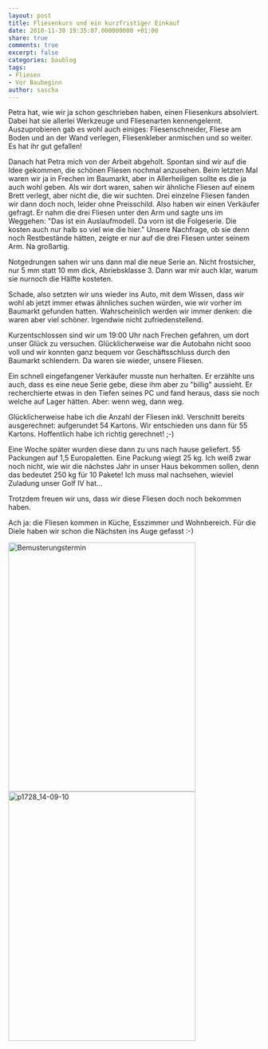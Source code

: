 ```yaml
---
layout: post
title: Fliesenkurs und ein kurzfristiger Einkauf
date: 2010-11-30 19:35:07.000000000 +01:00
share: true
comments: true
excerpt: false
categories: baublog
tags:
- Fliesen
- Vor Baubeginn
author: sascha
---
```

Petra hat, wie wir ja schon geschrieben haben, einen Fliesenkurs absolviert. Dabei hat sie allerlei Werkzeuge und Fliesenarten kennengelernt. Auszuprobieren gab es wohl auch einiges: Fliesenschneider, Fliese am Boden und an der Wand verlegen, Fliesenkleber anmischen und so weiter. Es hat ihr gut gefallen!

Danach hat Petra mich von der Arbeit abgeholt. Spontan sind wir auf die Idee gekommen, die schönen Fliesen nochmal anzusehen. Beim letzten Mal waren wir ja in Frechen im Baumarkt, aber in Allerheiligen sollte es die ja auch wohl geben. Als wir dort waren, sahen wir ähnliche Fliesen auf einem Brett verlegt, aber nicht die, die wir suchten. Drei einzelne Fliesen fanden wir dann doch noch, leider ohne Preisschild. Also haben wir einen Verkäufer gefragt. Er nahm die drei Fliesen unter den Arm und sagte uns im Weggehen: "Das ist ein Auslaufmodell. Da vorn ist die Folgeserie. Die kosten auch nur halb so viel wie die hier." Unsere Nachfrage, ob sie denn noch Restbestände hätten, zeigte er nur auf die drei Fliesen unter seinem Arm. Na großartig.

Notgedrungen sahen wir uns dann mal die neue Serie an. Nicht frostsicher, nur 5 mm statt 10 mm dick, Abriebsklasse 3. Dann war mir auch klar, warum sie nurnoch die Hälfte kosteten.

Schade, also setzten wir uns wieder ins Auto, mit dem Wissen, dass wir wohl ab jetzt immer etwas ähnliches suchen würden, wie wir vorher im Baumarkt gefunden hatten. Wahrscheinlich werden wir immer denken: die waren aber viel schöner. Irgendwie nicht zufriedenstellend.

Kurzentschlossen sind wir um 19:00 Uhr nach Frechen gefahren, um dort unser Glück zu versuchen. Glücklicherweise war die Autobahn nicht sooo voll und wir konnten ganz bequem vor Geschäftsschluss durch den Baumarkt schlendern. Da waren sie wieder, unsere Fliesen.

Ein schnell eingefangener Verkäufer musste nun herhalten. Er erzählte uns auch, dass es eine neue Serie gebe, diese ihm aber zu "billig" aussieht. Er recherchierte etwas in den Tiefen seines PC und fand heraus, dass sie noch welche auf Lager hätten. Aber: wenn weg, dann weg.

Glücklicherweise habe ich die Anzahl der Fliesen inkl. Verschnitt bereits ausgerechnet: aufgerundet 54 Kartons. Wir entschieden uns dann für 55 Kartons. Hoffentlich habe ich richtig gerechnet! ;-)

Eine Woche später wurden diese dann zu uns nach hause geliefert. 55 Packungen auf 1,5 Europaletten. Eine Packung wiegt 25 kg. Ich weiß zwar noch nicht, wie wir die nächstes Jahr in unser Haus bekommen sollen, denn das bedeutet 250 kg für 10 Pakete! Ich muss mal nachsehen, wieviel Zuladung unser Golf IV hat...

Trotzdem freuen wir uns, dass wir diese Fliesen doch noch bekommen haben.

Ach ja: die Fliesen kommen in Küche, Esszimmer und Wohnbereich. Für die Diele haben wir schon die Nächsten ins Auge gefasst :-)

<a data-flickr-embed="true" data-context="true"  href="https://www.flickr.com/photos/137376238@N03/albums/72157660803405293" title="Bemusterungstermin"><img src="https://farm6.staticflickr.com/5754/24154056885_23ff3bbf03.jpg" width="375" height="500" alt="Bemusterungstermin"></a><script async src="//embedr.flickr.com/assets/client-code.js" charset="utf-8"></script>
<a data-flickr-embed="true" data-context="true"  href="https://www.flickr.com/photos/137376238@N03/24154056885/in/album-72157660803405293/" title="p1728_14-09-10"><img src="https://farm6.staticflickr.com/5754/24154056885_23ff3bbf03.jpg" width="375" height="500" alt="p1728_14-09-10"></a><script async src="//embedr.flickr.com/assets/client-code.js" charset="utf-8"></script>